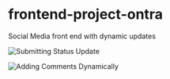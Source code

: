 # frontend-project-ontra
Social Media front end with dynamic updates



![Submitting Status Update](https://user-images.githubusercontent.com/13412503/39819335-083bca34-5358-11e8-9807-49f1a45bd5df.png)

![Adding Comments Dynamically](https://user-images.githubusercontent.com/13412503/39819339-0db03dba-5358-11e8-9736-551ff1707bbc.png)



